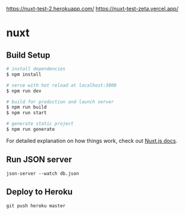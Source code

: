https://nuxt-test-2.herokuapp.com/
https://nuxt-test-zeta.vercel.app/

# nuxt

## Build Setup

```bash
# install dependencies
$ npm install

# serve with hot reload at localhost:3000
$ npm run dev

# build for production and launch server
$ npm run build
$ npm run start

# generate static project
$ npm run generate
```

For detailed explanation on how things work, check out [Nuxt.js docs](https://nuxtjs.org).

## Run JSON server

`json-server --watch db.json`

## Deploy to Heroku

`git push heroku master`
